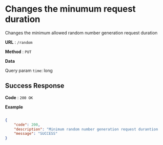 # Changes the minumum request duration

Changes the minimum allowed random number generation request duration 

**URL** : `/random`

 

**Method** : `PUT`

**Data**

Query param `time`: long

## Success Response

**Code** : `200 OK`

 

**Example**

````json

{
    "code": 200,
    "description": "Minimum random number generation request durantion was successfully changed to 35",
    "message": "SUCCESS"
}

````

